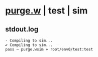 # [purge.w](../../../../examples/tests/valid/purge.w) | test | sim

## stdout.log
```log
- Compiling to sim...
✔ Compiling to sim...
pass ─ purge.wsim » root/env0/test:test
```

